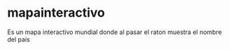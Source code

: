 # mapainteractivo
Es un mapa interactivo mundial donde al pasar el raton muestra el nombre del pais
